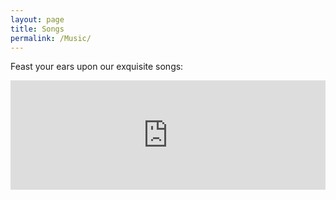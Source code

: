 ```yaml
---
layout: page
title: Songs
permalink: /Music/
---
```


Feast your ears upon our exquisite songs:  
  
<iframe width="100%" height="175" scrolling="no" frameborder="no" src="https://w.soundcloud.com/player/?url=https%3A//api.soundcloud.com/tracks/197353252&amp;auto_play=false&amp;hide_related=false&amp;show_comments=true&amp;show_user=true&amp;show_reposts=false&amp;visual=true"></iframe>
